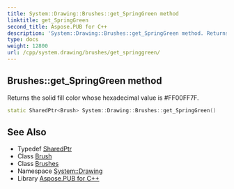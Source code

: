```yaml
---
title: System::Drawing::Brushes::get_SpringGreen method
linktitle: get_SpringGreen
second_title: Aspose.PUB for C++
description: 'System::Drawing::Brushes::get_SpringGreen method. Returns the solid fill color whose hexadecimal value is #FF00FF7F in C++.'
type: docs
weight: 12800
url: /cpp/system.drawing/brushes/get_springgreen/
---
```

## Brushes::get_SpringGreen method


Returns the solid fill color whose hexadecimal value is #FF00FF7F.

```cpp
static SharedPtr<Brush> System::Drawing::Brushes::get_SpringGreen()
```

## See Also

* Typedef [SharedPtr](../../../system/sharedptr/)
* Class [Brush](../../brush/)
* Class [Brushes](../)
* Namespace [System::Drawing](../../)
* Library [Aspose.PUB for C++](../../../)
